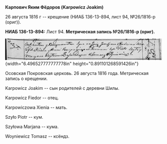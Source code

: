 **Карпович Яким Фёдоров (Karpowicz Joakim)**

26 августа 1816 г -- крещение (НИАБ 136-13-894, лист 94, №26/1816-р
(ориг)).

**НИАБ 136-13-894:** Лист 94. **Метрическая запись №26/1816-р (ориг).**

![](./media/f2db11b84e4328a266f151a01952b7b259f577d4.png){width="6.496527777777778in"
height="0.891101268591426in"}

Осовская Покровская церковь. 26 августа 1816 года. Метрическая запись о
крещении.

Karpowicz Joakim -- сын родителей с деревни Шилы.

Karpowicz Fiedor -- отец.

Karpowiczowa Xienia -- мать.

Szyło Piotr -- кум.

Szyłowa Marjana -- кума.

Woyniewicz Tomasz -- ксёндз.
